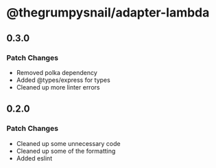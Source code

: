 # @thegrumpysnail/adapter-lambda

## 0.3.0

### Patch Changes

- Removed polka dependency
- Added @types/express for types
- Cleaned up more linter errors

## 0.2.0

### Patch Changes

- Cleaned up some unnecessary code
- Cleaned up some of the formatting
- Added eslint
